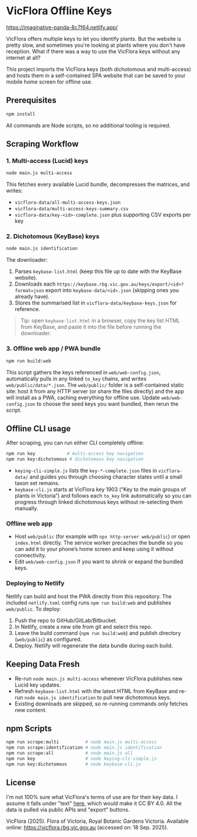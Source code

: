 # VicFlora Offline Keys

https://imaginative-panda-8c7f64.netlify.app/

VicFlora offers multiple keys to let you identify plants. But the website is pretty slow, and sometimes you're looking at plants where you don't have reception. What if there was a way to use the VicFlora keys without any internet at all?

This project imports the VicFlora keys (both dichotomous and multi-access) and hosts them in a self-contained SPA website that can be saved to your mobile home screen for offline use.

## Prerequisites

```bash
npm install
```

All commands are Node scripts, so no additional tooling is required.

## Scraping Workflow

### 1. Multi-access (Lucid) keys

```bash
node main.js multi-access
```

This fetches every available Lucid bundle, decompresses the matrices, and writes:

- `vicflora-data/all-multi-access-keys.json`
- `vicflora-data/multi-access-keys-summary.csv`
- `vicflora-data/key-<id>-complete.json` plus supporting CSV exports per key

### 2. Dichotomous (KeyBase) keys

```bash
node main.js identification
```

The downloader:

1. Parses `keybase-list.html` (keep this file up to date with the KeyBase website).
2. Downloads each `https://keybase.rbg.vic.gov.au/keys/export/<id>?format=json` export into `keybase-data/<id>.json` (skipping ones you already have).
3. Stores the summarised list in `vicflora-data/keybase-keys.json` for reference.

> Tip: open `keybase-list.html` in a browser, copy the key list HTML from KeyBase, and paste it into the file before running the downloader.

### 3. Offline web app / PWA bundle

```bash
npm run build:web
```

This script gathers the keys referenced in `web/web-config.json`, automatically
pulls in any linked `to_key` chains, and writes `web/public/data/*.json`. The
`web/public/` folder is a self-contained static site: host it from any HTTP
server (or share the files directly) and the app will install as a PWA, caching
everything for offline use. Update `web/web-config.json` to choose the seed keys
you want bundled, then rerun the script.

## Offline CLI usage

After scraping, you can run either CLI completely offline:

```bash
npm run key            # multi-access key navigation
npm run key:dichotomous # dichotomous key navigation
```

- `keying-cli-simple.js` lists the `key-*-complete.json` files in `vicflora-data/` and guides you through choosing character states until a small taxon set remains.
- `keybase-cli.js` starts at VicFlora key 1903 (“Key to the main groups of plants in Victoria”) and follows each `to_key` link automatically so you can progress through linked dichotomous keys without re-selecting them manually.

### Offline web app

- Host `web/public` (for example with `npx http-server web/public`) or open
  `index.html` directly. The service worker precaches the bundle so you can add it
  to your phone’s home screen and keep using it without connectivity.
- Edit `web/web-config.json` if you want to shrink or expand the bundled keys.

### Deploying to Netlify

Netlify can build and host the PWA directly from this repository. The included
`netlify.toml` config runs `npm run build:web` and publishes `web/public`. To deploy:

1. Push the repo to GitHub/GitLab/Bitbucket.
2. In Netlify, create a new site from git and select this repo.
3. Leave the build command (`npm run build:web`) and publish directory (`web/public`) as
   configured.
4. Deploy. Netlify will regenerate the data bundle during each build.

## Keeping Data Fresh

- Re-run `node main.js multi-access` whenever VicFlora publishes new Lucid key updates.
- Refresh `keybase-list.html` with the latest HTML from KeyBase and re-run `node main.js identification` to pull new dichotomous keys.
- Existing downloads are skipped, so re-running commands only fetches new content.

## npm Scripts

```bash
npm run scrape:multi          # node main.js multi-access
npm run scrape:identification # node main.js identification
npm run scrape:all            # node main.js all
npm run key                   # node keying-cli-simple.js
npm run key:dichotomous       # node keybase-cli.js
```

## License

I'm not 100% sure what VicFlora's terms of use are for their key data. I assume it falls under "text" [here](https://vicflora.rbg.vic.gov.au/pages/copyright), which would make it CC BY 4.0. All the data is pulled via public APIs and "export" buttons.

VicFlora (2025). Flora of Victoria, Royal Botanic Gardens Victoria. Available online: https://vicflora.rbg.vic.gov.au (accessed on: 18 Sep. 2025).